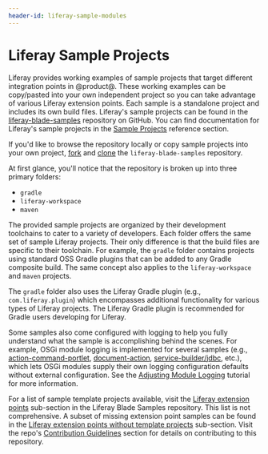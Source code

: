 ```yaml
---
header-id: liferay-sample-modules
---
```


# Liferay Sample Projects

Liferay provides working examples of sample projects that target different
integration points in @product@. These working examples can be copy/pasted into
your own independent project so you can take advantage of various Liferay
extension points. Each sample is a standalone project and includes its own build
files. Liferay's sample projects can be found in the
[liferay-blade-samples](https://github.com/liferay/liferay-blade-samples)
repository on GitHub. You can find documentation for Liferay's sample projects
in the
[Sample Projects](/docs/7-0/reference/-/knowledge_base/r/sample-modules)
reference section.

If you'd like to browse the repository locally or copy sample projects into your
own project, [fork](https://help.github.com/articles/fork-a-repo/) and
[clone](https://help.github.com/articles/cloning-a-repository/) the
`liferay-blade-samples` repository.

<!-- You can also use Blade to create samples (`blade samples [SAMPLE_NAME]`),
but that functionality is currently broken. Update this article with those
instructions when it's fixed. -Cody -->

At first glance, you'll notice that the repository is broken up into three
primary folders:

- `gradle`
- `liferay-workspace`
- `maven`

The provided sample projects are organized by their development toolchains to
cater to a variety of developers. Each folder offers the same set of sample
Liferay projects. Their only difference is that the build files are specific to
their toolchain. For example, the `gradle` folder contains projects using
standard OSS Gradle plugins that can be added to any Gradle composite build. The
same concept also applies to the `liferay-workspace` and `maven` projects.

The `gradle` folder also uses the Liferay Gradle plugin (e.g.,
`com.liferay.plugin`) which encompasses additional functionality for various
types of Liferay projects. The Liferay Gradle plugin is recommended for Gradle
users developing for Liferay. 

Some samples also come configured with logging to help you fully understand
what the sample is accomplishing behind the scenes. For example, OSGi module
logging is implemented for several samples (e.g.,
[action-command-portlet](https://github.com/liferay/liferay-blade-samples/tree/7.0/gradle/apps/action-command-portlet),
[document-action](/docs/7-0/reference/-/knowledge_base/r/document-action),
[service-builder/jdbc](/docs/7-0/reference/-/knowledge_base/r/service-builder-application-using-external-database-via-jdbc),
etc.), which lets OSGi modules supply their own logging configuration defaults
without external configuration. See the
[Adjusting Module Logging](/docs/7-0/tutorials/-/knowledge_base/t/adjusting-module-logging)
tutorial for more information.

For a list of sample template projects available, visit the
[Liferay extension points](https://github.com/liferay/liferay-blade-samples#liferay-extension-points-and-template-projects)
sub-section in the Liferay Blade Samples repository. This list is not
comprehensive. A subset of missing extension point samples can be found in the
[Liferay extension points without template projects](https://github.com/liferay/liferay-blade-samples#liferay-extension-points-without-template-projects)
sub-section. Visit the repo's
[Contribution Guidelines](https://github.com/liferay/liferay-blade-samples#contribution-guidelines)
section for details on contributing to this repository.
